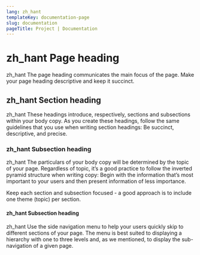 ```yaml
---
lang: zh_hant
templateKey: documentation-page
slug: documentation
pageTitle: Project | Documentation
---
```


# zh_hant Page heading

<p class="usa-intro"> 
zh_hant The page heading communicates the main focus of the page. Make your page heading descriptive and keep it succinct.
</p>

## zh_hant Section heading

zh_hant These headings introduce, respectively, sections and subsections within your body copy. As you create these headings, follow the same guidelines that you use when writing section headings: Be succinct, descriptive, and precise.

### zh_hant Subsection heading

zh_hant The particulars of your body copy will be determined by the topic of your page. Regardless of topic, it’s a good practice to follow the inverted pyramid structure when writing copy: Begin with the information that’s most important to your users and then present information of less importance.

Keep each section and subsection focused - a good approach is to include one theme (topic) per section.

#### zh_hant Subsection heading

zh_hant Use the side navigation menu to help your users quickly skip to different sections of your page. The menu is best suited to displaying a hierarchy with one to three levels and, as we mentioned, to display the sub-navigation of a given page.

